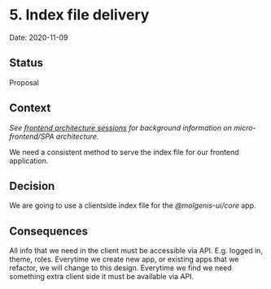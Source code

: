 # 5. Index file delivery

Date: 2020-11-09

## Status

Proposal

## Context

*See [frontend architecture sessions](https://docs.google.com/document/d/1VW3ah5VAvAz2KnqNZlNmVqCzFhBMlIcjPPUlsHMFRIY/)
for background information on micro-frontend/SPA architecture.*

We need a consistent method to serve the index file for our frontend application.

## Decision

We are going to use a clientside index file for the *@molgenis-ui/core* app.

## Consequences

All info that we need in the client must be accessible via API. E.g. logged in, theme, roles.
Everytime we create new app, or existing apps that we refactor, we will change to this design.
Everytime we find we need something extra client side it must be available via API.
